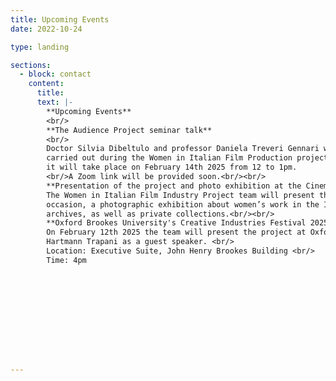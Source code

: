 ```yaml
---
title: Upcoming Events
date: 2022-10-24

type: landing

sections:    
  - block: contact
    content:
      title: 
      text: |-
        **Upcoming Events**
        <br/>
        **The Audience Project seminar talk**
        <br/>
        Doctor Silvia Dibeltulo and professor Daniela Treveri Gennari will give a talk titled “Doing oral history beyond audiences.” The talk will focus on the oral history work 
        carried out during the Women in Italian Film Production project. The event will be hosted during the TAP (The Audience Project) seminar series at Oxford Brookes University, and 
        it will take place on February 14th 2025 from 12 to 1pm.
        <br/>A Zoom link will be provided soon.<br/><br/>
        **Presentation of the project and photo exhibition at the Cinema Ritrovato Festival 2025**<br/>
        The Women in Italian Film Industry Project team will present the project at the 39th edition of the Cinema Ritrovato festival (June 21st-29th 2025) in Bologna. On the same     
        occasion, a photographic exhibition about women’s work in the Italian cinema, curated by the team, will be displayed. The photos will be sourced from different Italian 
        archives, as well as private collections.<br/><br/>
        **Oxford Brookes University's Creative Industries Festival 2025**<br/>
        On February 12th 2025 the team will present the project at Oxford Brookes University during the Creative Industries Festival. The event will feature casting director Lilia 
        Hartmann Trapani as a guest speaker. <br/>
        Location: Executive Suite, John Henry Brookes Building <br/>
        Time: 4pm


    

     
       
        
      
        
        

--- 
```



